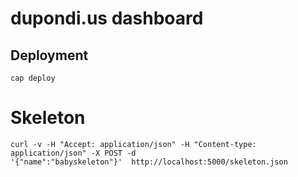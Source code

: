 # dupondi.us dashboard


## Deployment

```
cap deploy
```

# Skeleton

```
curl -v -H "Accept: application/json" -H "Content-type: application/json" -X POST -d
'{"name":"babyskeleton"}'  http://localhost:5000/skeleton.json
```

